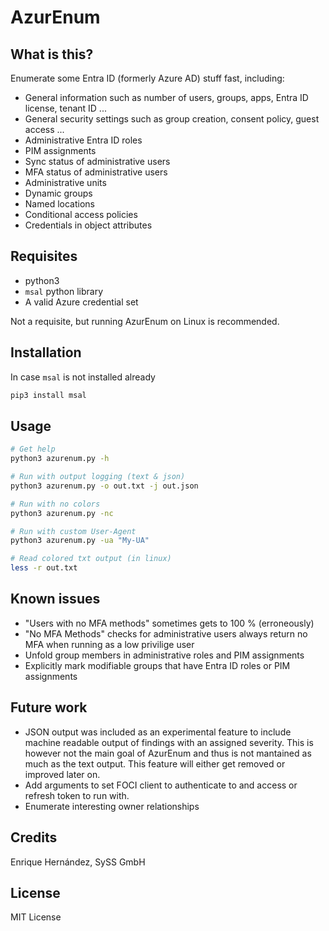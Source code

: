 # AzurEnum

## What is this?

Enumerate some Entra ID (formerly Azure AD) stuff fast, including:

- General information such as number of users, groups, apps, Entra ID license, tenant ID ...
- General security settings such as group creation, consent policy, guest access ...
- Administrative Entra ID roles
- PIM assignments
- Sync status of administrative users
- MFA status of administrative users
- Administrative units
- Dynamic groups
- Named locations
- Conditional access policies
- Credentials in object attributes

## Requisites

- python3
- `msal` python library
- A valid Azure credential set

Not a requisite, but running AzurEnum on Linux is recommended.

## Installation

In case `msal` is not installed already

```sh
pip3 install msal
```

## Usage

```sh
# Get help
python3 azurenum.py -h

# Run with output logging (text & json)
python3 azurenum.py -o out.txt -j out.json

# Run with no colors
python3 azurenum.py -nc

# Run with custom User-Agent
python3 azurenum.py -ua "My-UA"

# Read colored txt output (in linux)
less -r out.txt
```

## Known issues

- "Users with no MFA methods" sometimes gets to 100 % (erroneously)
- "No MFA Methods" checks for administrative users always return no MFA when running as a low privilige user
- Unfold group members in administrative roles and PIM assignments
- Explicitly mark modifiable groups that have Entra ID roles or PIM assignments

## Future work

- JSON output was included as an experimental feature to include machine readable output of findings with an assigned severity. This is however not the main goal of AzurEnum and thus is not mantained as much as the text output. This feature will either get removed or improved later on.
- Add arguments to set FOCI client to authenticate to and access or refresh token to run with.
- Enumerate interesting owner relationships

## Credits

Enrique Hernández, SySS GmbH

## License

MIT License